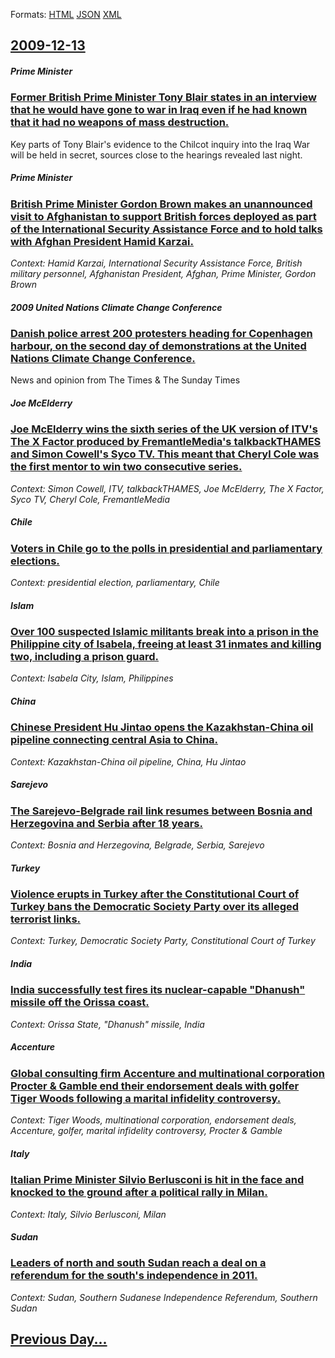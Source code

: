 
Formats: [HTML](2009/12/13/index.html)  [JSON](2009/12/13/index.json)  [XML](2009/12/13/index.xml)  

## [2009-12-13](/news/2009/12/13/index.md)

##### Prime Minister
### [ Former British Prime Minister Tony Blair states in an interview that he would have gone to war in Iraq even if he had known that it had no weapons of mass destruction. ](/news/2009/12/13/former-british-prime-minister-tony-blair-states-in-an-interview-that-he-would-have-gone-to-war-in-iraq-even-if-he-had-known-that-it-had-no.md)
Key parts of Tony Blair&#039;s evidence to the Chilcot inquiry into the Iraq War will be held in secret, sources close to the hearings revealed last night.

##### Prime Minister
### [ British Prime Minister Gordon Brown makes an unannounced visit to Afghanistan to support British forces deployed as part of the International Security Assistance Force and to hold talks with Afghan President Hamid Karzai. ](/news/2009/12/13/british-prime-minister-gordon-brown-makes-an-unannounced-visit-to-afghanistan-to-support-british-forces-deployed-as-part-of-the-internation.md)
_Context: Hamid Karzai, International Security Assistance Force, British military personnel, Afghanistan President, Afghan, Prime Minister, Gordon Brown_

##### 2009 United Nations Climate Change Conference
### [ Danish police arrest 200 protesters heading for Copenhagen harbour, on the second day of demonstrations at the United Nations Climate Change Conference. ](/news/2009/12/13/danish-police-arrest-200-protesters-heading-for-copenhagen-harbour-on-the-second-day-of-demonstrations-at-the-united-nations-climate-chang.md)
News and opinion from The Times &amp; The Sunday Times

##### Joe McElderry
### [ Joe McElderry wins the sixth series of the UK version of ITV's The X Factor produced by FremantleMedia's talkbackTHAMES and Simon Cowell's Syco TV. This meant that Cheryl Cole was the first mentor to win two consecutive series. ](/news/2009/12/13/joe-mcelderry-wins-the-sixth-series-of-the-uk-version-of-itv-s-the-x-factor-produced-by-fremantlemedia-s-talkbackthames-and-simon-cowell-s.md)
_Context: Simon Cowell, ITV, talkbackTHAMES, Joe McElderry, The X Factor, Syco TV, Cheryl Cole, FremantleMedia_

##### Chile
### [ Voters in Chile go to the polls in presidential and parliamentary elections. ](/news/2009/12/13/voters-in-chile-go-to-the-polls-in-presidential-and-parliamentary-elections.md)
_Context: presidential election, parliamentary, Chile_

##### Islam
### [ Over 100 suspected Islamic militants break into a prison in the Philippine city of Isabela, freeing at least 31 inmates and killing two, including a prison guard. ](/news/2009/12/13/over-100-suspected-islamic-militants-break-into-a-prison-in-the-philippine-city-of-isabela-freeing-at-least-31-inmates-and-killing-two-in.md)
_Context: Isabela City, Islam, Philippines_

##### China
### [ Chinese President Hu Jintao opens the Kazakhstan-China oil pipeline connecting central Asia to China. ](/news/2009/12/13/chinese-president-hu-jintao-opens-the-kazakhstanachina-oil-pipeline-connecting-central-asia-to-china.md)
_Context: Kazakhstan-China oil pipeline, China, Hu Jintao_

##### Sarejevo
### [ The Sarejevo-Belgrade rail link resumes between Bosnia and Herzegovina and Serbia after 18 years. ](/news/2009/12/13/the-sarejevo-belgrade-rail-link-resumes-between-bosnia-and-herzegovina-and-serbia-after-18-years.md)
_Context: Bosnia and Herzegovina, Belgrade, Serbia, Sarejevo_

##### Turkey
### [ Violence erupts in Turkey after the Constitutional Court of Turkey bans the Democratic Society Party over its alleged terrorist links. ](/news/2009/12/13/violence-erupts-in-turkey-after-the-constitutional-court-of-turkey-bans-the-democratic-society-party-over-its-alleged-terrorist-links.md)
_Context: Turkey, Democratic Society Party, Constitutional Court of Turkey_

##### India
### [ India successfully test fires its nuclear-capable "Dhanush" missile off the Orissa coast. ](/news/2009/12/13/india-successfully-test-fires-its-nuclear-capable-dhanush-missile-off-the-orissa-coast.md)
_Context: Orissa State, "Dhanush" missile, India_

##### Accenture
### [ Global consulting firm Accenture and multinational corporation Procter & Gamble end their endorsement deals with golfer Tiger Woods following a marital infidelity controversy. ](/news/2009/12/13/global-consulting-firm-accenture-and-multinational-corporation-procter-gamble-end-their-endorsement-deals-with-golfer-tiger-woods-followi.md)
_Context: Tiger Woods, multinational corporation, endorsement deals, Accenture, golfer, marital infidelity controversy, Procter & Gamble_

##### Italy
### [ Italian Prime Minister Silvio Berlusconi is hit in the face and knocked to the ground after a political rally in Milan. ](/news/2009/12/13/italian-prime-minister-silvio-berlusconi-is-hit-in-the-face-and-knocked-to-the-ground-after-a-political-rally-in-milan.md)
_Context: Italy, Silvio Berlusconi, Milan_

##### Sudan
### [ Leaders of north and south Sudan reach a deal on a referendum for the south's independence in 2011. ](/news/2009/12/13/leaders-of-north-and-south-sudan-reach-a-deal-on-a-referendum-for-the-south-s-independence-in-2011.md)
_Context: Sudan, Southern Sudanese Independence Referendum, Southern Sudan_

## [Previous Day...](/news/2009/12/12/index.md)


